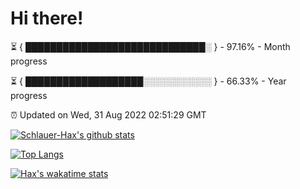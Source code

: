 # Hi there!

⏳ { █████████████████████████████░ } - 97.16% - Month progress

⏳ { ███████████████████░░░░░░░░░░░ } - 66.33% - Year progress

⏰ Updated on Wed, 31 Aug 2022 02:51:29 GMT


[![Schlauer-Hax's github stats](https://github-readme-stats.vercel.app/api?username=Schlauer-Hax&show_icons=true&theme=dark&count_private=true)](https://github.com/Schlauer-Hax)


[![Top Langs](https://github-readme-stats.vercel.app/api/top-langs/?username=Schlauer-Hax&layout=compact&theme=dark)](https://github.com/Schlauer-Hax?tab=repositories)


[![Hax's wakatime stats](https://github-readme-stats.vercel.app/api/wakatime?username=Hax&theme=dark)](https://wakatime.com/@Hax)

